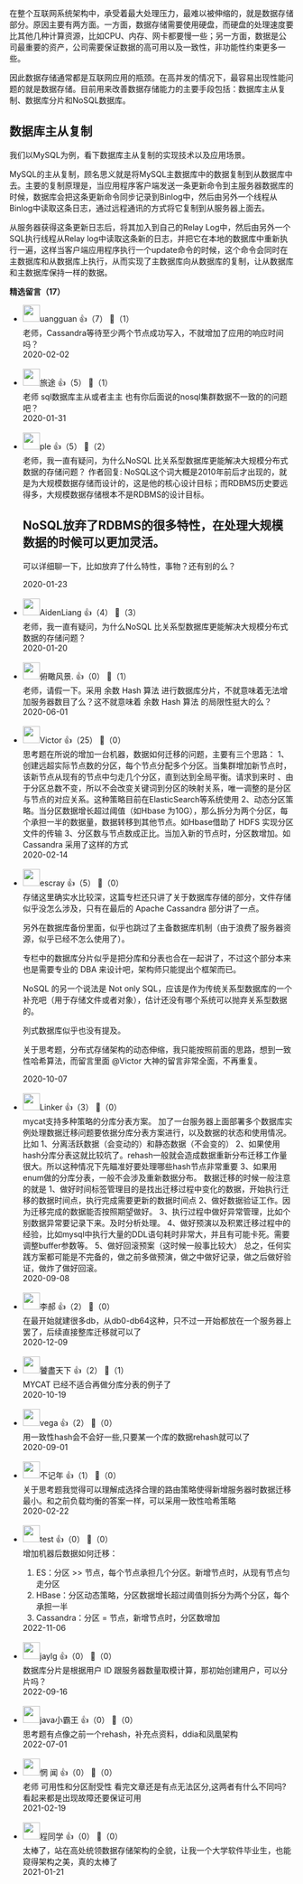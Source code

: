 在整个互联网系统架构中，承受着最大处理压力，最难以被伸缩的，就是数据存储部分。原因主要有两方面。一方面，数据存储需要使用硬盘，而硬盘的处理速度要比其他几种计算资源，比如CPU、内存、网卡都要慢一些；另一方面，数据是公司最重要的资产，公司需要保证数据的高可用以及一致性，非功能性约束更多一些。

因此数据存储通常都是互联网应用的瓶颈。在高并发的情况下，最容易出现性能问题的就是数据存储。目前用来改善数据存储能力的主要手段包括：数据库主从复制、数据库分片和NoSQL数据库。

## 数据库主从复制

我们以MySQL为例，看下数据库主从复制的实现技术以及应用场景。

MySQL的主从复制，顾名思义就是将MySQL主数据库中的数据复制到从数据库中去。主要的复制原理是，当应用程序客户端发送一条更新命令到主服务器数据库的时候，数据库会把这条更新命令同步记录到Binlog中，然后由另外一个线程从Binlog中读取这条日志，通过远程通讯的方式将它复制到从服务器上面去。

从服务器获得这条更新日志后，将其加入到自己的Relay Log中，然后由另外一个SQL执行线程从Relay log中读取这条新的日志，并把它在本地的数据库中重新执行一遍，这样当客户端应用程序执行一个update命令的时候，这个命令会同时在主数据库和从数据库上执行，从而实现了主数据库向从数据库的复制，让从数据库和主数据库保持一样的数据。
<div><strong>精选留言（17）</strong></div><ul>
<li><img src="https://static001.geekbang.org/account/avatar/00/0f/66/44/f8032c04.jpg" width="30px"><span>uangguan</span> 👍（7） 💬（1）<div>老师，Cassandra等待至少两个节点成功写入，不就增加了应用的响应时间吗？</div>2020-02-02</li><br/><li><img src="https://static001.geekbang.org/account/avatar/00/12/81/e6/6cafed37.jpg" width="30px"><span>旅途</span> 👍（5） 💬（1）<div>老师 sql数据库主从或者主主 也有你后面说的nosql集群数据不一致的的问题吧？</div>2020-01-31</li><br/><li><img src="https://static001.geekbang.org/account/avatar/00/11/17/39/3274257b.jpg" width="30px"><span>ple</span> 👍（5） 💬（2）<div>老师，我一直有疑问，为什么NoSQL 比关系型数据库更能解决大规模分布式数据的存储问题？
作者回复: NoSQL这个词大概是2010年前后才出现的，就是为大规模数据存储而设计的，这是他的核心设计目标；而RDBMS历史要远得多，大规模数据存储根本不是RDBMS的设计目标。

NoSQL放弃了RDBMS的很多特性，在处理大规模数据的时候可以更加灵活。
----------------------------------------
可以详细聊一下，比如放弃了什么特性，事物？还有别的么？</div>2020-01-23</li><br/><li><img src="https://static001.geekbang.org/account/avatar/00/0f/4a/80/9c038b01.jpg" width="30px"><span>AidenLiang</span> 👍（4） 💬（3）<div>老师，我一直有疑问，为什么NoSQL 比关系型数据库更能解决大规模分布式数据的存储问题？</div>2020-01-20</li><br/><li><img src="https://static001.geekbang.org/account/avatar/00/0f/ee/c6/bebcbcf0.jpg" width="30px"><span>俯瞰风景.</span> 👍（0） 💬（1）<div>老师，请假一下。采用 余数 Hash 算法 进行数据库分片，不就意味着无法增加服务器数目了么？这不就意味着 余数 Hash 算法 的局限性挺大的么？</div>2020-06-01</li><br/><li><img src="https://static001.geekbang.org/account/avatar/00/0f/51/7f/c74e3543.jpg" width="30px"><span>Victor</span> 👍（25） 💬（0）<div>思考题在所说的增加一台机器，数据如何迁移的问题，主要有三个思路：
1、创建远超实际节点数的分区，每个节点分配多个分区。当集群增加新节点时，该新节点从现有的节点中匀走几个分区，直到达到全局平衡。请求到来时 、由于分区总数不变，所以不会改变关键词到分区的映射关系，唯一调整的是分区与节点的对应关系。这种策略目前在ElasticSearch等系统使用
2、动态分区策略。当分区数据增长超过阈值（如Hbase 为10G），那么拆分为两个分区，每个承担一半的数据量，数据转移到其他节点。如Hbase借助了 HDFS 实现分区文件的传输
3、分区数与节点数成正比。当加入新的节点时，分区数增加。如Cassandra 采用了这样的方式</div>2020-02-14</li><br/><li><img src="https://static001.geekbang.org/account/avatar/00/0f/92/6d/becd841a.jpg" width="30px"><span>escray</span> 👍（5） 💬（0）<div>存储这里确实水比较深，这篇专栏还只讲了关于数据库存储的部分，文件存储似乎没怎么涉及，只有在最后的 Apache Cassandra 部分讲了一点。

另外在数据库备份里面，似乎也跳过了主备数据库机制（由于浪费了服务器资源，似乎已经不怎么使用了）。

专栏中的数据库分片似乎是把分库和分表也合在一起讲了，不过这个部分本来也是需要专业的 DBA 来设计吧，架构师只能提出个框架而已。

NoSQL 的另一个说法是 Not only SQL，应该是作为传统关系型数据库的一个补充吧（用于存储文件或者对象），估计还没有哪个系统可以抛弃关系型数据的。

列式数据库似乎也没有提及。

关于思考题，分布式存储架构的动态伸缩，我只能按照前面的思路，想到一致性哈希算法，而留言里面 @Victor 大神的留言非常全面，不再重复。</div>2020-10-07</li><br/><li><img src="https://static001.geekbang.org/account/avatar/00/19/37/be/b2355457.jpg" width="30px"><span>Linker</span> 👍（3） 💬（0）<div>mycat支持多种策略的分库分表方案。
加了一台服务器上面部署多个数据库实例处理数据迁移问题要依据分库分表方案进行，以及数据的状态和使用情况。
比如
1、分离活跃数据（会变动的）和静态数据（不会变的）
2、如果使用hash分库分表这就比较坑了。rehash一般就会造成数据重新分布迁移工作量很大。所以这种情况下先瞄准好要处理哪些hash节点非常重要
3、如果用enum做的分库分表，一般不会涉及重新数据分布。
数据迁移的时候一般注意的就是
1、做好时间标签管理目的是找出迁移过程中变化的数据，开始执行迁移的数据时间点，执行完成需要更新的数据时间点
2、做好数据验证工作。因为迁移完成的数据能否按照期望做好。
3、执行过程中做好异常管理，比如个别数据异常要记录下来。及时分析处理。
4、做好预演以及积累迁移过程中的经验，比如mysql中执行大量的DDL语句耗时非常大，并且有可能卡死。需要调整buffer参数等。
5、做好回滚预案（这时候一般事比较大）
总之，任何实践方案都可能是不完备的，做之前多做预演，做之中做好记录，做之后做好验证，做炸了做好回滚。</div>2020-09-08</li><br/><li><img src="https://static001.geekbang.org/account/avatar/00/18/44/c1/ebe870bb.jpg" width="30px"><span>李郝</span> 👍（2） 💬（0）<div>在最开始就建很多db，从db0-db64这种，只不过一开始都放在一个服务器上罢了，后续直接整库迁移就可以了</div>2020-12-09</li><br/><li><img src="https://static001.geekbang.org/account/avatar/00/11/1f/73/ad1dd286.jpg" width="30px"><span>饕盡天下</span> 👍（2） 💬（1）<div>MYCAT 已经不适合再做分库分表的例子了</div>2020-10-19</li><br/><li><img src="http://thirdwx.qlogo.cn/mmopen/vi_32/PiajxSqBRaEJPNsfvnqsB8eTbKgzwIOhcKkzCTUSoAyujl8MtiazpP07zUfboOaWJaZK2jfRVH6S2ibXEc7WIibufA/132" width="30px"><span>vega</span> 👍（2） 💬（0）<div>用一致性hash会不会好一些,只要某一个库的数据rehash就可以了</div>2020-09-01</li><br/><li><img src="https://static001.geekbang.org/account/avatar/00/0f/f5/b9/888fe350.jpg" width="30px"><span>不记年</span> 👍（1） 💬（0）<div>关于思考题我觉得可以理解成选择合理的路由策略使得新增服务器时数据迁移最小。和之前负载均衡的答案一样，可以采用一致性哈希策略</div>2020-02-22</li><br/><li><img src="https://static001.geekbang.org/account/avatar/00/10/43/79/18073134.jpg" width="30px"><span>test</span> 👍（0） 💬（0）<div>增加机器后数据如何迁移：
1. ES：分区 &gt;&gt; 节点，每个节点承担几个分区。新增节点时，从现有节点匀走分区
2. HBase：分区动态策略，分区数据增长超过阈值则拆分为两个分区，每个承担一半
3. Cassandra：分区 = 节点，新增节点时，分区数增加</div>2022-11-06</li><br/><li><img src="http://thirdwx.qlogo.cn/mmopen/vi_32/Q0j4TwGTfTJl2cs8X08aK5LNianJ0CnuOsZoiaJj7zibrhlGFaKke8rhLmiadz2cHotnJH86Qib9mrdSQx2dLCXiaia7w/132" width="30px"><span>jaylg</span> 👍（0） 💬（0）<div>数据库分片是根据用户 ID 跟服务器数量取模计算，那初始创建用户，可以分片吗？</div>2022-09-16</li><br/><li><img src="https://static001.geekbang.org/account/avatar/00/11/d4/9c/030e80d3.jpg" width="30px"><span>java小霸王</span> 👍（0） 💬（0）<div>思考题有点像之前一个rehash，补充点资料，ddia和凤凰架构</div>2022-07-01</li><br/><li><img src="https://static001.geekbang.org/account/avatar/00/12/07/d2/0d7ee298.jpg" width="30px"><span>惘 闻</span> 👍（0） 💬（0）<div>老师 可用性和分区耐受性 看完文章还是有点无法区分,这两者有什么不同吗?看起来都是出现故障还要保证可用</div>2021-02-19</li><br/><li><img src="https://static001.geekbang.org/account/avatar/00/24/e8/4b/8ddf36b0.jpg" width="30px"><span>程同学</span> 👍（0） 💬（0）<div>太棒了，站在高处统领数据存储架构的全貌，让我一个大学软件毕业生，也能窥得架构之美，真的太棒了</div>2021-01-21</li><br/>
</ul>